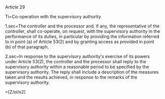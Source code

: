 Article 29

Ti=Co-operation with the supervisory authority

1.sec=The controller and the processor and, if any, the representative of the controller, shall co-operate, on request, with the supervisory authority in the performance of its duties, in particular by providing the information referred to in point (a) of Article 53(2) and by granting access as provided in point (b) of that paragraph.

2.sec=In response to the supervisory authority's exercise of its powers under Article 53(2), the controller and the processor shall reply to the supervisory authority within a reasonable period to be specified by the supervisory authority. The reply shall include a description of the measures taken and the results achieved, in response to the remarks of the supervisory authority.

=[Z/ol/s2]
